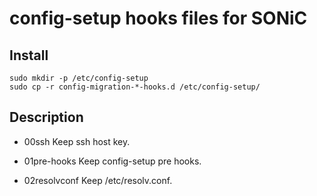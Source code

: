 config-setup hooks files for SONiC
==================================

Install
-------
```
sudo mkdir -p /etc/config-setup
sudo cp -r config-migration-*-hooks.d /etc/config-setup/
```

Description
-----------
- 00ssh
  Keep ssh host key.

- 01pre-hooks
  Keep config-setup pre hooks.

- 02resolvconf
  Keep /etc/resolv.conf.
